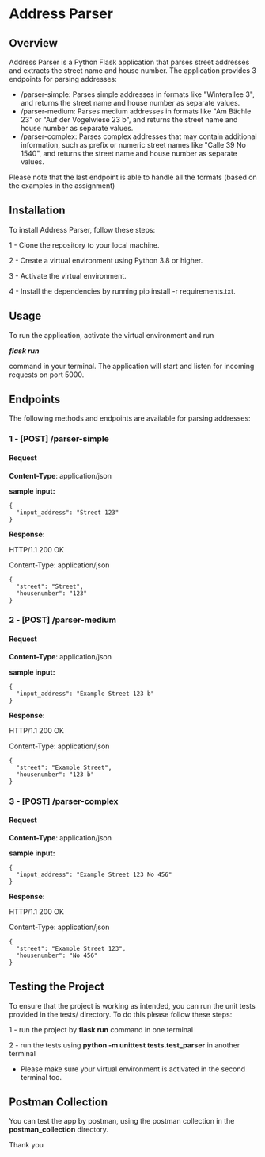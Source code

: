 # Address Parser
## Overview
Address Parser is a Python Flask application that parses street addresses and extracts the street name and house number. The application provides 3 endpoints for parsing addresses:

- /parser-simple: Parses simple addresses in formats like "Winterallee 3", and returns the street name and house number as separate values.
- /parser-medium: Parses medium addresses in formats like "Am Bächle 23" or "Auf der Vogelwiese 23 b", and returns the street name and house number as separate values.
- /parser-complex: Parses complex addresses that may contain additional information, such as prefix or numeric street names like "Calle 39 No 1540", and returns the street name and house number as separate values.

Please note that the last endpoint is able to handle all the formats (based on the examples in the assignment)
## Installation
To install Address Parser, follow these steps:

1 - Clone the repository to your local machine. 

2 - Create a virtual environment using Python 3.8 or higher.

3 - Activate the virtual environment.

4 - Install the dependencies by running pip install -r requirements.txt.

## Usage
To run the application, activate the virtual environment and run 

***flask run*** 

command in your terminal. 
The application will start and listen for incoming requests on port 5000.

## Endpoints
The following methods and endpoints are available for parsing addresses:

### 1 - [POST] /parser-simple

#### Request
**Content-Type**: application/json

**sample input:**

    {
      "input_address": "Street 123"
    }

**Response:**

HTTP/1.1 200 OK

Content-Type: application/json

    {
      "street": "Street",
      "housenumber": "123"
    }

### 2 - [POST] /parser-medium

#### Request

**Content-Type**: application/json

**sample input:**

    {
      "input_address": "Example Street 123 b"
    }

**Response:**

HTTP/1.1 200 OK

Content-Type: application/json

    {
      "street": "Example Street",
      "housenumber": "123 b"
    }

### 3 - [POST] /parser-complex

#### Request

**Content-Type**: application/json

**sample input:**

    {
      "input_address": "Example Street 123 No 456"
    }

**Response:**

HTTP/1.1 200 OK

Content-Type: application/json

    {
      "street": "Example Street 123",
      "housenumber": "No 456"
    }

## Testing the Project
To ensure that the project is working as intended, you can run the unit tests provided in the tests/ directory.
To do this please follow these steps:

1 - run the project by **flask run** command in one terminal

2 - run the tests using **python -m unittest tests.test_parser** in another terminal

- Please make sure your virtual environment is activated in the second terminal too.

## Postman Collection
You can test the app by postman, using the postman collection in the **postman_collection** directory.

Thank you
